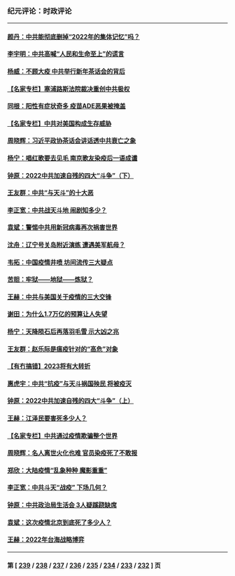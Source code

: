 ### 纪元评论：时政评论
---
#### [颜丹：中共能彻底删掉“2022年的集体记忆”吗？](../../pages/nsc1025/n13896521.md) 
#### [李宇明：中共高喊“人民和生命至上”的谎言](../../pages/nsc1025/n13896499.md) 
#### [杨威：不顾大疫 中共举行新年茶话会的背后](../../pages/nsc1025/n13895924.md) 
#### [【名家专栏】塞浦路斯法院裁决重创中共极权](../../pages/nsc1025/n13894783.md) 
#### [同根：阳性有症状奇多 疫苗ADE恶果被掩盖](../../pages/nsc1025/n13895520.md) 
#### [【名家专栏】中共对美国构成生存威胁](../../pages/nsc1025/n13894391.md) 
#### [周晓辉：习近平政协茶话会讲话透中共衰亡之象](../../pages/nsc1025/n13895626.md) 
#### [杨宁：唱红歌要去见毛 南京歌友染疫后一语成谶](../../pages/nsc1025/n13895623.md) 
#### [钟原：2022中共加速自残的四大“斗争”（下）](../../pages/nsc1025/n13895561.md) 
#### [王友群：中共“与天斗”的十大恶](../../pages/nsc1025/n13895040.md) 
#### [李正宽：中共战天斗地 闹剧知多少？](../../pages/nsc1025/n13895466.md) 
#### [袁斌：警惕中共用新冠病毒再次祸害世界](../../pages/nsc1025/n13895097.md) 
#### [沈舟：辽宁号关岛附近演练 遭遇美军航母？](../../pages/nsc1025/n13894879.md) 
#### [韦拓：中国疫情井喷 坊间流传三大疑点](../../pages/nsc1025/n13894528.md) 
#### [苦胆：牢狱——地狱——炼狱？](../../pages/nsc1025/n13894756.md) 
#### [王赫：中共与美国关于疫情的三大交锋](../../pages/nsc1025/n13894704.md) 
#### [谢田：为什么1.7万亿的预算让人失望](../../pages/nsc1025/n13894725.md) 
#### [杨宁：天降陨石后再落羽毛雪 示大凶之兆](../../pages/nsc1025/n13894521.md) 
#### [王友群：赵乐际是瘟疫针对的“高危”对象](../../pages/nsc1025/n13893869.md) 
#### [【有冇搞错】2023将有大转折](../../pages/nsc1025/n13893849.md) 
#### [惠虎宇：中共“抗疫”与天斗祸国殃民 将被疫灭](../../pages/nsc1025/n13893968.md) 
#### [钟原：2022中共加速自残的四大“斗争”（上）](../../pages/nsc1025/n13894027.md) 
#### [王赫：江泽民要害死多少人？](../../pages/nsc1025/n13893894.md) 
#### [【名家专栏】中共通过疫情欺骗整个世界](../../pages/nsc1025/n13893664.md) 
#### [周晓辉：名人离世火化也难 官员染疫死了不敢报](../../pages/nsc1025/n13893737.md) 
#### [郑欣：大陆疫情“乱象种种 魔影重重”](../../pages/nsc1025/n13893672.md) 
#### [李正宽：中共斗天“战疫” 下场几何？](../../pages/nsc1025/n13893335.md) 
#### [钟原：中共政治局生活会 3人疑蹊跷缺席](../../pages/nsc1025/n13893269.md) 
#### [袁斌：这次疫情北京到底死了多少人？](../../pages/nsc1025/n13893254.md) 
#### [王赫：2022年台海战略博弈](../../pages/nsc1025/n13893208.md) 

---
#### 第 [ [239](./239.md) / [238](./238.md) / [237](./237.md) / [236](./236.md) / [235](./235.md) / [234](./234.md) / [233](./233.md) / [232](./232.md) ] 页

